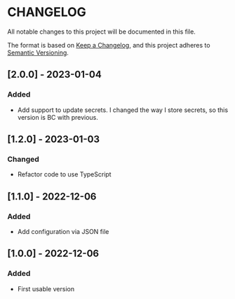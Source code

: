 # CHANGELOG
All notable changes to this project will be documented in this file.

The format is based on [Keep a Changelog](https://keepachangelog.com/en/1.0.0/),
and this project adheres to [Semantic Versioning](https://semver.org/spec/v2.0.0.html).

## [2.0.0] -  2023-01-04
### Added
- Add support to update secrets. I changed the way I store secrets, so this version is BC with previous.

## [1.2.0] - 2023-01-03

### Changed
- Refactor code to use TypeScript

## [1.1.0] - 2022-12-06

### Added
- Add configuration via JSON file

## [1.0.0] - 2022-12-06

### Added
- First usable version
